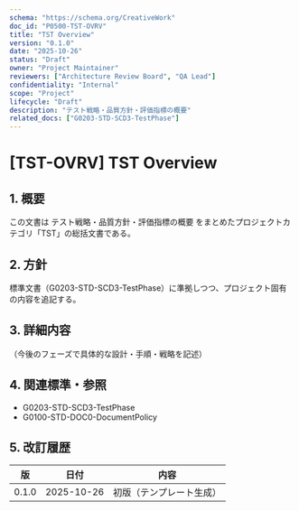 ```yaml
---
schema: "https://schema.org/CreativeWork"
doc_id: "P0500-TST-OVRV"
title: "TST Overview"
version: "0.1.0"
date: "2025-10-26"
status: "Draft"
owner: "Project Maintainer"
reviewers: ["Architecture Review Board", "QA Lead"]
confidentiality: "Internal"
scope: "Project"
lifecycle: "Draft"
description: "テスト戦略・品質方針・評価指標の概要"
related_docs: ["G0203-STD-SCD3-TestPhase"]
---
```


# [TST-OVRV] TST Overview

## 1. 概要
この文書は テスト戦略・品質方針・評価指標の概要 をまとめたプロジェクトカテゴリ「TST」の総括文書である。

## 2. 方針
標準文書（G0203-STD-SCD3-TestPhase）に準拠しつつ、プロジェクト固有の内容を追記する。

## 3. 詳細内容
（今後のフェーズで具体的な設計・手順・戦略を記述）

## 4. 関連標準・参照
- G0203-STD-SCD3-TestPhase
- G0100-STD-DOC0-DocumentPolicy

## 5. 改訂履歴
| 版 | 日付 | 内容 |
|----|------|------|
| 0.1.0 | 2025-10-26 | 初版（テンプレート生成） |

